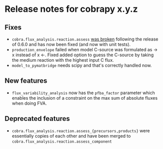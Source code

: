 # Release notes for cobrapy x.y.z

## Fixes

- `cobra.flux_analysis.reaction.assess`
  [was broken](https://github.com/opencobra/cobrapy/issues/537)
  following the release of 0.6.0 and has now been fixed (and now with
  unit tests).
- `production_envelope` failed when model C-source was formulated as
  -> x instead of x <-. Fixed added option to guess the C-source by
  taking the medium reaction with the highest input C flux.
- `model_to_pymatbridge` needs scipy and that's correctly handled now.

## New features
- `flux_variability_analysis` now has the `pfba_factor` parameter
  which enables the inclusion of a constraint on the max sum of
  absolute fluxes when doing FVA.

## Deprecated features

- `cobra.flux_analysis.reaction.assess_{precursors,products}` were
  essentially copies of each other and have been merged to
  `cobra.flux_analysis.reaction.assess_component`

